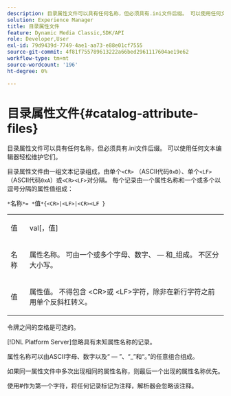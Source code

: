 ```yaml
---
description: 目录属性文件可以具有任何名称，但必须具有.ini文件后缀。 可以使用任何文本编辑器轻松维护它们。
solution: Experience Manager
title: 目录属性文件
feature: Dynamic Media Classic,SDK/API
role: Developer,User
exl-id: 79d9439d-7749-4ae1-aa73-e88e01cf7555
source-git-commit: 4f81f755789613222a66bed2961117604ae19e62
workflow-type: tm+mt
source-wordcount: '196'
ht-degree: 0%

---
```


# 目录属性文件{#catalog-attribute-files}

目录属性文件可以具有任何名称，但必须具有.ini文件后缀。 可以使用任何文本编辑器轻松维护它们。

目录属性文件由一组文本记录组成，由单个`<CR>` （ASCII代码`0xD`）、单个`<LF>` （ASCII代码`0xA`）或`<CR><LF>`对分隔。 每个记录由一个属性名称和一个或多个以逗号分隔的属性值组成：

`*`名称`*= *`值`*{<CR>|<LF>|<CR><LF }`

<table id="simpletable_0F879121670046AE9414298725961303"> 
 <tr class="strow"> 
  <td class="stentry"> <p><span class="varname">值</span> </p> </td> 
  <td class="stentry"> <p><span class="codeph"> <span class="varname"> val</span>[，<span class="varname">值</span>]</span> </p> </td> 
 </tr> 
 <tr class="strow"> 
  <td class="stentry"> <p><span class="varname">名称</span> </p> </td> 
  <td class="stentry"> <p>属性名称。 可由一个或多个字母、数字、 — 和_组成。 不区分大小写。 </p></td> 
 </tr> 
 <tr class="strow"> 
  <td class="stentry"> <p><span class="varname">值</span> </p></td> 
  <td class="stentry"> <p>属性值。 不得包含<span class="codeph"> &lt;CR&gt;</span>或<span class="codeph"> &lt;LF&gt;</span>字符，除非在新行字符之前用单个反斜杠转义。 </p></td> 
 </tr> 
</table>

令牌之间的空格是可选的。

[!DNL Platform Server]忽略具有未知属性名称的记录。

属性名称可以由ASCII字母、数字以及“ — ”、“_”和“。”的任意组合组成。

如果同一属性文件中多次出现相同的属性名称，则最后一个出现的属性名称优先。

使用#作为第一个字符，将任何记录标记为注释，解析器会忽略该注释。
